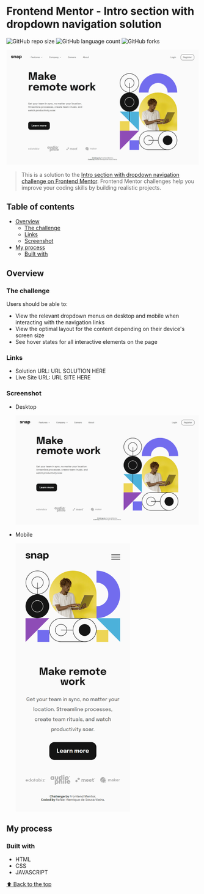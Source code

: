 # Frontend Mentor - Intro section with dropdown navigation solution

![GitHub repo size](https://img.shields.io/github/repo-size/RafaelHDSV/Intro-section-with-dropdown-navigation?style=for-the-badge)
![GitHub language count](https://img.shields.io/github/languages/count/RafaelHDSV/Intro-section-with-dropdown-navigation?style=for-the-badge)
![GitHub forks](https://img.shields.io/github/forks/RafaelHDSV/Intro-section-with-dropdown-navigation?style=for-the-badge)

<img src="images/desktop.png" alt="desktop.png">

> This is a solution to the [Intro section with dropdown navigation challenge on Frontend Mentor](https://www.frontendmentor.io/challenges/intro-section-with-dropdown-navigation-ryaPetHE5). Frontend Mentor challenges help you improve your coding skills by building realistic projects. 

## Table of contents

- [Overview](#overview)
  - [The challenge](#the-challenge)
  - [Links](#links)
  - [Screenshot](#screenshot)
- [My process](#my-process)
  - [Built with](#built-with)

## Overview

### The challenge

Users should be able to:

- View the relevant dropdown menus on desktop and mobile when interacting with the navigation links
- View the optimal layout for the content depending on their device's screen size
- See hover states for all interactive elements on the page

### Links

- Solution URL: URL SOLUTION HERE
- Live Site URL: URL SITE HERE

### Screenshot

  - Desktop
  
    ![](images/desktop.png)
    
  - Mobile
    
    <img src="images/mobile.png" alt="mobile.png" width="300px">

## My process

### Built with

- HTML
- CSS
- JAVASCRIPT

[⬆ Back to the top](#frontend-mentor---intro-section-with-dropdown-navigation-solution)<br>
